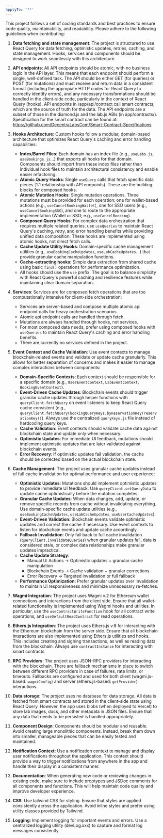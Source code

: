 ```yaml
---
applyTo: '**'
---
```


This project follows a set of coding standards and best practices to ensure code quality, maintainability, and readability. Please adhere to the following guidelines when contributing:

1. **Data fetching and state management**: The project is structured to use React Query for data fetching, optimistic updates, retries, caching, and state management. Hooks, services and components should be designed to work seamlessly with this architecture.

2. **API endpoints**: All API endpoints should be atomic, with no business logic in the API layer. This means that each endpoint should perform a single, well-defined task. The API should be either GET (for queries) or POST (for mutations) and must receive and return data in a consistent format (including the appropiate HTTP codes for React Query to correctly identify errors), and any necessary transformations should be handled in the client-side code, particularly in the context of React Query (hooks). API endpoints in /app/api/contract call smart contracts, which are the source of truth for the data. The API endpoints are a subset of those in the diamond.js and the lab.js ABIs (in app/contracts/). Specification for the smart contract can be found at: https://github.com/DecentraLabsCom/Smart-Contract-Specifications

3. **Hooks Architecture**: Custom hooks follow a modular, domain-based architecture that optimizes React Query's caching and error handling capabilities:
   - **Index/Barrel Files**: Each domain has an index file (e.g., `useLabs.js`, `useBookings.js`...) that exports all hooks for that domain. Components should import from these index files rather than individual hook files to maintain architectural consistency and enable easier refactoring.
   - **Atomic Query Hooks**: Single `useQuery` calls that fetch specific data pieces (1:1 relationship with API endpoints). These are the building blocks for composed hooks.
   - **Atomic Mutation Hooks**: Single mutation operations. Three mutations must be provided for each operation: one for wallet-based actions (e.g., `useCancelBookingWallet`), one for SSO users (e.g., `useCancelBookingSSO`), and one to route to the appropriate implementation (Wallet or SSO; e.g., `useCancelBooking`).
   - **Composed Query Hooks**: For complex data orchestration that requires multiple related queries, use `useQueries` to maintain React Query's caching, retry, and error handling benefits while providing unified data composition. These hooks are implemented using atomic hooks, not direct fetch calls.
   - **Cache Update Utility Hooks**: Domain-specific cache management utilities (e.g., `useBookingCacheUpdates`, `useLabCacheUpdates`...) that provide granular cache manipulation functions.
   - **Cache-extracting hooks**: Simple data extraction from shared cache using basic `find()` operations for performance optimization.
   - All hooks should use the `use` prefix. The goal is to balance simplicity with React Query's powerful caching and resilience features while maintaining clear domain separation.

4. **Services**: Services are for composed fetch operations that are too computationally intensive for client-side orchestration:
   - Services are server-based and compose multiple atomic api endpoint calls for heavy orchestration scenarios.
   - Atomic api endpoint calls are handled through fetch.
   - Mutations are always handled through hooks, not services.
   - For most composed data needs, prefer using composed hooks with `useQueries` to maintain React Query's caching and error handling benefits.
   - There are currently no services defined in the project.

5. **Event Context and Cache Validation**: Use event contexts to manage blockchain-related events and validate or update cache granularly. This allows for better separation of concerns and makes it easier to manage complex interactions between components:
   - **Domain-Specific Contexts**: Each context should be responsible for a specific domain (e.g., `UserEventContext`, `LabEventContext`, `BookingEventContext`).
   - **Event-Driven Cache Updates**: Blockchain events should trigger granular cache updates through helper functions with `queryClient.fetchQuery` on event listeners to keep React Query cache consistent (e.g., `queryClient.fetchQuery(bookingQueryKeys.byReservationKey(reservationKey))`). Always use the centralized `queryKeys.js` file instead of hardcoding query keys.
   - **Cache Validation**: Event contexts should validate cache data against blockchain state and update only when necessary.
   - **Optimistic Updates**: For immediate UI feedback, mutations should implement optimistic updates that are later validated against blockchain events.
   - **Error Recovery**: If optimistic updates fail validation, the cache should be corrected based on the actual blockchain state.

6. **Cache Management**: The project uses granular cache updates instead of full cache invalidation for optimal performance and user experience:
   - **Optimistic Updates**: Mutations should implement optimistic updates to provide immediate UI feedback. Use `queryClient.setQueryData` to update cache optimistically before the mutation completes.
   - **Granular Cache Updates**: When data changes, add, update, or remove specific records from cache without invalidating everything. Use domain-specific cache update utilities (e.g., `useBookingCacheUpdates`, `useLabCacheUpdates`, `useUserCacheUpdates`).
   - **Event-Driven Validation**: Blockchain events validate optimistic updates and correct the cache if necessary. Use event contexts to listen for blockchain events and update cache accordingly.
   - **Fallback Invalidation**: Only fall back to full cache invalidation (`queryClient.invalidateQueries`) when granular updates fail, data is considered stale, or complex data relationships make granular updates impractical.
   - **Cache Update Strategy**: 
     * Manual UI Actions → Optimistic updates + granular cache manipulation
     * Blockchain Events → Cache validation + granular corrections
     * Error Recovery → Targeted invalidation or full fallback
   - **Performance Optimization**: Prefer granular updates over invalidation to maintain UI responsiveness and minimize unnecessary re-fetches.

7. **Wagmi Integration**: The project uses Wagmi v.2 for Ethereum wallet connections and interactions from the client side. Ensure that all wallet-related functionality is implemented using Wagmi hooks and utilities. In particular, use the `useContractWriteFunction` hook for all contract write operations, and `useDefaultReadContract` for read operations.

8. **Ethers.js Integration**: The project uses Ethers.js v.6 for interacting with the Ethereum blockchain from the server side. Ensure that all blockchain interactions are also implemented using Ethers.js utilities and hooks. This includes creating and signing transactions, as well as reading data from the blockchain. Always use `contractInstance` for interacting with smart contracts.

9. **RPC Providers**: The project uses JSON-RPC providers for interacting with the blockchain. There are fallback mechanisms in place to switch between different RPC providers in case of failures, rate limits, or timeouts. Fallbacks are configured and used for both client (wagmi.js-based: `wagmiConfig`) and server (ethers.js-based: `getProvider`) interactions.

10. **Data storage**: The project uses no database for data storage. All data is fetched from smart contracts and stored in the client-side state using React Query. However, the app uses blobs (when deployed to Vercel) to store lab images, docs, and other metadata in JSON files. Ensure that any data that needs to be persisted is handled appropriately.

11. **Component Design**: Components should be modular and reusable. Avoid creating large monolithic components. Instead, break them down into smaller, manageable pieces that can be easily tested and maintained.

12. **Notification Context**: Use a notification context to manage and display user notifications throughout the application. This context should provide a way to trigger notifications from anywhere in the app and handle their display in a consistent manner.

13. **Documentation**: When generating new code or reviewing changes in existing code, make sure to include proptypes and JSDoc comments for all components and functions. This will help maintain code quality and improve developer experience.

14. **CSS**: Use tailwind CSS for styling. Ensure that styles are applied consistently across the application. Avoid inline styles and prefer using utility classes provided by Tailwind.

15. **Logging**: Implement logging for important events and errors. Use a centralized logging utility (devLog.xxx) to capture and format log messages consistently.